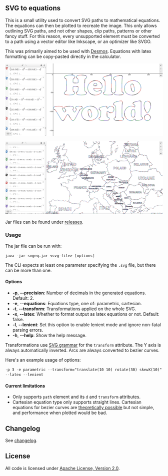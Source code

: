 ## SVG to equations
This is a small utility used to convert SVG paths to mathematical equations.
The equations can then be plotted to recreate the image. This only allows outlining
SVG paths, and not other shapes, clip paths, patterns or other fancy stuff.
For this reason, every unsupported element must be converted to a path using a
vector editor like Inkscape, or an optimizer like SVGO.

This was primarily aimed to be used with [Desmos](https://www.desmos.com/calculator).
Equations with latex formatting can be copy-pasted directly in the calculator.

![Desmos preview](example/image.png)

![World map zoom](example/europe.png)

Jar files can be found under [releases](https://github.com/maltaisn/svg-equations/releases).

### Usage
The jar file can be run with:
```text
java -jar svgeq.jar <svg-file> [options]
```
The CLI expects at least one parameter specifying the `.svg` file, but there can be more than one.

#### Options
- **-p**, **--precision**: Number of decimals in the generated equations. Default: 2.
- **-e**, **--equations**: Equations type, one of: parametric, cartesian.
- **-t**, **--transform**: Transformations applied on the whole SVG.
- **-x**, **--latex**: Whether to format output as latex equations or not. Default: false.
- **-l**, **--lenient**: Set this option to enable lenient mode and ignore non-fatal parsing errors.
- **-h**, **--help**: Show the help message.

Transformations use [SVG grammar](https://developer.mozilla.org/en-US/docs/Web/SVG/Attribute/transform) for 
the `transform` attribute. The Y axis is always automatically inverted. Arcs are always converted to bezier curves.

Here's an example usage of options:
```text
-p 3 -e parametric --transform="translate(10 10) rotate(30) skewX(10)" --latex --lenient
```

#### Current limitations
- Only supports `path` element and its `d` and `transform` attributes.
- Cartesian equation type only supports straight lines. Cartesian equations
for bezier curves are [theoretically possible](https://math.stackexchange.com/a/438759/515717) but not simple,
and performance when plotted would be bad.

## Changelog
See [changelog](CHANGELOG.md).

## License
All code is licensed under [Apache License, Version 2.0](LICENSE).
